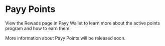 # Payy Points

View the Rewads page in Payy Wallet to learn more about the active points program and how to earn them.

More information about Payy Points will be released soon.
